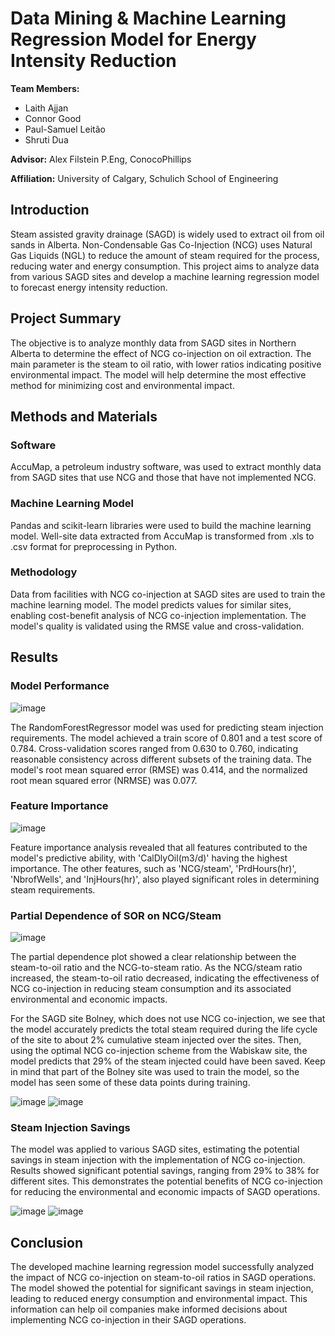 # Data Mining & Machine Learning Regression Model for Energy Intensity Reduction

**Team Members:**
- Laith Ajjan
- Connor Good
- Paul-Samuel Leitão
- Shruti Dua

**Advisor:** Alex Filstein P.Eng, ConocoPhillips

**Affiliation:** University of Calgary, Schulich School of Engineering

## Introduction

Steam assisted gravity drainage (SAGD) is widely used to extract oil from oil sands in Alberta. Non-Condensable Gas Co-Injection (NCG) uses Natural Gas Liquids (NGL) to reduce the amount of steam required for the process, reducing water and energy consumption. This project aims to analyze data from various SAGD sites and develop a machine learning regression model to forecast energy intensity reduction.

## Project Summary

The objective is to analyze monthly data from SAGD sites in Northern Alberta to determine the effect of NCG co-injection on oil extraction. The main parameter is the steam to oil ratio, with lower ratios indicating positive environmental impact. The model will help determine the most effective method for minimizing cost and environmental impact.

## Methods and Materials

### Software

AccuMap, a petroleum industry software, was used to extract monthly data from SAGD sites that use NCG and those that have not implemented NCG. 

### Machine Learning Model

Pandas and scikit-learn libraries were used to build the machine learning model. Well-site data extracted from AccuMap is transformed from .xls to .csv format for preprocessing in Python.

### Methodology

Data from facilities with NCG co-injection at SAGD sites are used to train the machine learning model. The model predicts values for similar sites, enabling cost-benefit analysis of NCG co-injection implementation. The model's quality is validated using the RMSE value and cross-validation.

## Results

### Model Performance
![image](https://user-images.githubusercontent.com/52933277/236649952-4606d2f1-26d4-4d60-b2b4-f78b499e71ea.png)

The RandomForestRegressor model was used for predicting steam injection requirements. The model achieved a train score of 0.801 and a test score of 0.784. Cross-validation scores ranged from 0.630 to 0.760, indicating reasonable consistency across different subsets of the training data. The model's root mean squared error (RMSE) was 0.414, and the normalized root mean squared error (NRMSE) was 0.077.


### Feature Importance
![image](https://user-images.githubusercontent.com/52933277/236649959-a5a65948-c5d0-467b-851d-96f71c7133c7.png)

Feature importance analysis revealed that all features contributed to the model's predictive ability, with 'CalDlyOil(m3/d)' having the highest importance. The other features, such as 'NCG/steam', 'PrdHours(hr)', 'NbrofWells', and 'InjHours(hr)', also played significant roles in determining steam requirements.

### Partial Dependence of SOR on NCG/Steam
![image](https://user-images.githubusercontent.com/52933277/236649975-03c9db48-8147-4e1b-a188-4be5a0edd8c3.png)

The partial dependence plot showed a clear relationship between the steam-to-oil ratio and the NCG-to-steam ratio. As the NCG/steam ratio increased, the steam-to-oil ratio decreased, indicating the effectiveness of NCG co-injection in reducing steam consumption and its associated environmental and economic impacts.


For the SAGD site Bolney, which does not use NCG co-injection, we see that the model accurately predicts the total steam required during the life cycle of the site to about 2% cumulative steam injected over the sites. Then, using the optimal NCG co-injection scheme from the Wabiskaw site, the model predicts that 29% of the steam injected could have been saved. Keep in mind that part of the Bolney site was used to train the model, so the model has seen some of these data points during training.

![image](https://user-images.githubusercontent.com/52933277/236650085-32e790cd-5ac4-4cd7-a0ba-e8f962c3ad3d.png)
![image](https://user-images.githubusercontent.com/52933277/236650089-c173b8b8-9a74-4259-ae65-da3ddd3c6707.png)

### Steam Injection Savings

The model was applied to various SAGD sites, estimating the potential savings in steam injection with the implementation of NCG co-injection. Results showed significant potential savings, ranging from 29% to 38% for different sites. This demonstrates the potential benefits of NCG co-injection for reducing the environmental and economic impacts of SAGD operations.

![image](https://user-images.githubusercontent.com/52933277/236650119-2e4ba793-3ffc-4cd3-aee2-14aeda0eba73.png)
![image](https://user-images.githubusercontent.com/52933277/236650134-a1c26ef2-b093-4de1-aa65-74a237cbc75b.png)


## Conclusion

The developed machine learning regression model successfully analyzed the impact of NCG co-injection on steam-to-oil ratios in SAGD operations. The model showed the potential for significant savings in steam injection, leading to reduced energy consumption and environmental impact. This information can help oil companies make informed decisions about implementing NCG co-injection in their SAGD operations.
